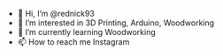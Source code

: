 - 👋 Hi, I’m @rednick93
- 👀 I’m interested in 3D Printing, Arduino, Woodworking
- 🌱 I’m currently learning Woodworking
- 📫 How to reach me Instagram

<!---
rednick93/rednick93 is a ✨ special ✨ repository because its `README.md` (this file) appears on your GitHub profile.
You can click the Preview link to take a look at your changes.
--->
